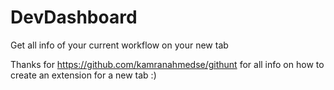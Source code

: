 # DevDashboard
Get all info of your current workflow on your new tab

Thanks for https://github.com/kamranahmedse/githunt for all info on how to create an extension for a new tab :)
